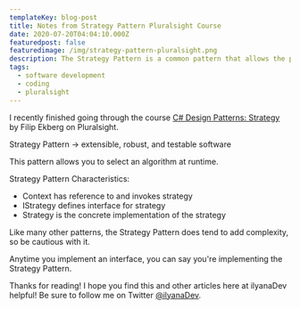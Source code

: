 ```yaml
---
templateKey: blog-post
title: Notes from Strategy Pattern Pluralsight Course
date: 2020-07-20T04:04:10.000Z
featuredpost: false
featuredimage: /img/strategy-pattern-pluralsight.png
description: The Strategy Pattern is a common pattern that allows the program to select an algorithm/strategy at runtime.
tags:
  - software development
  - coding
  - pluralsight
---
```


I recently finished going through the course [C# Design Patterns: Strategy](https://app.pluralsight.com/library/courses/c-sharp-design-patterns-strategy/table-of-contents) by Filip Ekberg on Pluralsight.

Strategy Pattern -> extensible, robust, and testable software

This pattern allows you to select an algorithm at runtime.

Strategy Pattern Characteristics:

* Context has reference to and invokes strategy
* IStrategy defines interface for strategy
* Strategy is the concrete implementation of the strategy

Like many other patterns, the Strategy Pattern does tend to add complexity, so be cautious with it.

Anytime you implement an interface, you can say you're implementing the Strategy Pattern.

Thanks for reading! I hope you find this and other articles here at ilyanaDev helpful! Be sure to follow me on Twitter [@ilyanaDev](https://twitter.com/ilyanaDev).
